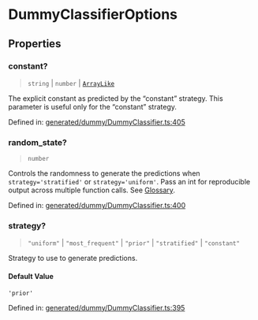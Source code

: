 # DummyClassifierOptions

## Properties

### constant?

> `string` \| `number` \| [`ArrayLike`](../types/ArrayLike.md)

The explicit constant as predicted by the “constant” strategy. This parameter is useful only for the “constant” strategy.

Defined in:  [generated/dummy/DummyClassifier.ts:405](https://github.com/transitive-bullshit/scikit-learn-ts/blob/92ab806/packages/sklearn/src/generated/dummy/DummyClassifier.ts#L405)

### random\_state?

> `number`

Controls the randomness to generate the predictions when `strategy='stratified'` or `strategy='uniform'`. Pass an int for reproducible output across multiple function calls. See [Glossary](../../glossary.html#term-random_state).

Defined in:  [generated/dummy/DummyClassifier.ts:400](https://github.com/transitive-bullshit/scikit-learn-ts/blob/92ab806/packages/sklearn/src/generated/dummy/DummyClassifier.ts#L400)

### strategy?

> `"uniform"` \| `"most_frequent"` \| `"prior"` \| `"stratified"` \| `"constant"`

Strategy to use to generate predictions.

#### Default Value

`'prior'`

Defined in:  [generated/dummy/DummyClassifier.ts:395](https://github.com/transitive-bullshit/scikit-learn-ts/blob/92ab806/packages/sklearn/src/generated/dummy/DummyClassifier.ts#L395)
